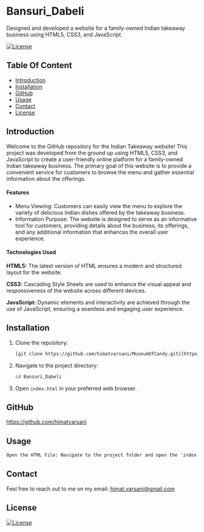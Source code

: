 # Bansuri_Dabeli
Designed and developed a website for a family-owned Indian takeaway business using HTML5, CSS3, and JavaScript.

[![License](https://img.shields.io/static/v1?label=License&message=MIT&color=blue&?style=plastic&logo=appveyor)](https://opensource.org/license/MIT)

## Table Of Content
- [Introduction](#introduction)
- [Installation](#installation)
- [GitHub](#github)
- [Usage](#usage)
- [Contact](#contact)
- [License](#license)


## Introduction
Welcome to the GitHub repository for the Indian Takeaway website! This project was developed from the ground up using HTML5, CSS3, and JavaScript to create a user-friendly online platform for a family-owned Indian takeaway business. The primary goal of this website is to provide a convenient service for customers to browse the menu and gather essential information about the offerings.

#### Features
- Menu Viewing: Customers can easily view the menu to explore the variety of delicious Indian dishes offered by the takeaway business.
- Information Purpose: The website is designed to serve as an informative tool for customers, providing details about the business, its offerings, and any additional information that enhances the overall user experience.

#### Technologies Used
<strong>HTML5:</strong> The latest version of HTML ensures a modern and structured layout for the website.

<strong>CSS3:</strong> Cascading Style Sheets are used to enhance the visual appeal and responsiveness of the website across different devices.

<strong>JavaScript:</strong> Dynamic elements and interactivity are achieved through the use of JavaScript, ensuring a seamless and engaging user experience.

## Installation
1. Clone the repository:
    ```bash
    [git clone https://github.com/himatvarsani/MuseumOfCandy.git](https://github.com/himatvarsani/Bansuri_Dabeli.git)
    ```
2. Navigate to the project directory:
    ```bash
    cd Bansuri_Dabeli
    ```
3. Open `index.html` in your preferred web browser.

## GitHub

<a href="https://github.com/https://github.com/himatvarsani">https://github.com/himatvarsani</a>

## Usage
```html
Open the HTML File: Navigate to the project folder and open the 'index.html' file in your preferred web browser.
```
## Contact

Feel free to reach out to me on my email:
himat.varsani@gmail.com



## License

[![License](https://img.shields.io/static/v1?label=Licence&message=MIT&color=blue)](https://opensource.org/license/MIT)



